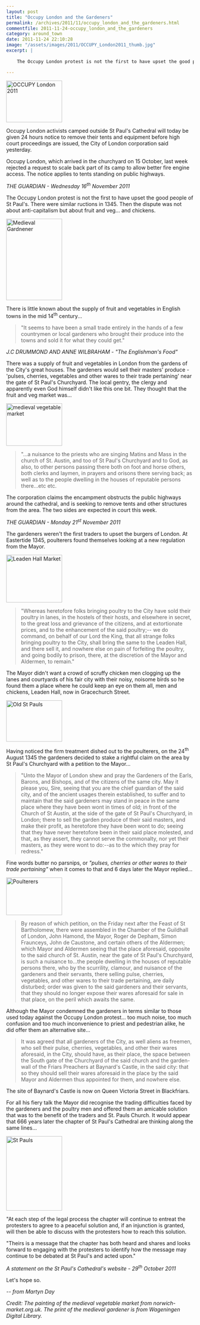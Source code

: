 ```yaml
---
layout: post
title: "Occupy London and the Gardeners"
permalink: /archives/2011/11/occupy_london_and_the_gardeners.html
commentfile: 2011-11-24-occupy_london_and_the_gardeners
category: around_town
date: 2011-11-24 22:10:28
image: "/assets/images/2011/OCCUPY_London2011_thumb.jpg"
excerpt: |
    
    The Occupy London protest is not the first to have upset the good people of St Paul's. There were similar ructions in 1345. Then the dispute was not about anti-capitalism but about fruit and veg... and chickens.

---
```


<div markdown="1" class="letter">
<a href="/assets/images/2011/OCCUPY_London2011.jpg" title="See larger version of - OCCUPY London 2011"><img src="/assets/images/2011/OCCUPY_London2011_thumb.jpg" width="150" height="112" alt="OCCUPY London 2011" class="photo right" /></a>

Occupy London activists camped outside St Paul's Cathedral will today be given 24 hours notice to remove their tents and equipment before high court proceedings are issued, the City of London corporation said yesterday.

Occupy London, which arrived in the churchyard on 15 October, last week rejected a request to scale back part of its camp to allow better fire engine access. The notice applies to tents standing on public highways.

<cite>THE GUARDIAN - Wednesday 16<sup>th</sup> November 2011</cite>

</div>
The Occupy London protest is not the first to have upset the good people of St Paul's. There were similar ructions in 1345. Then the dispute was not about anti-capitalism but about fruit and veg... and chickens.

<a href="/assets/images/2011/OCCUPY_medievalgardnener.jpg" title="See larger version of - Medieval Gardnener"><img src="/assets/images/2011/OCCUPY_medievalgardnener_thumb.jpg" width="150" height="219" alt="Medieval Gardnener" class="photo right" /></a>

There is little known about the supply of fruit and vegetables in English towns in the mid 14<sup>th</sup> century...

> "It seems to have been a small trade entirely in the hands of a few countrymen or local gardeners who brought their produce into the towns and sold it for what they could get."

<cite>J.C DRUMMOND AND ANNE WILBRAHAM - "The Englishman's Food"</cite>

There was a supply of fruit and vegetables in London from the gardens of the City's great houses. The gardeners would sell their masters' produce - 'pulses, cherries, vegetables and other wares to their trade pertaining' near the gate of St Paul's Churchyard. The local gentry, the clergy and apparently even God himself didn't like this one bit. They thought that the fruit and veg market was...

<a href="/assets/images/2011/OCCUPY_medievalvegetablemarket.jpg" title="See larger version of - medieval vegetable market"><img src="/assets/images/2011/OCCUPY_medievalvegetablemarket_thumb.jpg" width="150" height="114" alt="medieval vegetable market" class="photo right" /></a>

> "...a nuisance to the priests who are singing Matins and Mass in the church of St. Austin, and too of St Paul's Churchyard and to God, as also, to other persons passing there both on foot and horse others, both clerks and laymen, in prayers and orisons there serving back; as well as to the people dwelling in the houses of reputable persons there...etc etc.

<div markdown="1" class="letter">
The corporation claims the encampment obstructs the public highways around the cathedral, and is seeking to remove tents and other structures from the area. The two sides are expected in court this week.

<cite>THE GUARDIAN - Monday 21<sup>st</sup> November 2011</cite>

</div>
The gardeners weren't the first traders to upset the burgers of London. At Eastertide 1345, poulterers found themselves looking at a new regulation from the Mayor.

<a href="/assets/images/2011/OCCUPY_leadenhallmarket.jpg" title="See larger version of - Leaden Hall Market"><img src="/assets/images/2011/OCCUPY_leadenhallmarket_thumb.jpg" width="150" height="128" alt="Leaden Hall Market" class="photo right" /></a>

> "Whereas heretofore folks bringing poultry to the City have sold their poultry in lanes, in the hostels of their hosts, and elsewhere in secret, to the great loss and grievance of the citizens, and at extortionate prices, and to the enhancement of the said poultry;-- we do command, on behalf of our Lord the King, that all strange folks bringing poultry to the City, shall bring the same to the Leaden Hall, and there sell it, and nowhere else on pain of forfeiting the poultry, and going bodily to prison, there, at the discretion of the Mayor and Aldermen, to remain."

The Mayor didn't want a crowd of scruffy chicken men clogging up the lanes and courtyards of his fair city with their noisy, noisome birds so he found them a place where he could keep an eye on them all, men and chickens, Leaden Hall, now in Gracechurch Street.

<a href="/assets/images/2011/OCCUPY_OldStPauls.jpg" title="See larger version of - Old St Pauls"><img src="/assets/images/2011/OCCUPY_OldStPauls_thumb.jpg" width="150" height="111" alt="Old St Pauls" class="photo right" /></a>

Having noticed the firm treatment dished out to the poulterers, on the 24<sup>th</sup> August 1345 the gardeners decided to stake a rightful claim on the area by St Paul's Churchyard with a petition to the Mayor...

> "Unto the Mayor of London shew and pray the Gardeners of the Earls, Barons, and Bishops, and of the citizens of the same city. May it please you, Sire, seeing that you are the chief guardian of the said city, and of the ancient usages therein established, to suffer and to maintain that the said gardeners may stand in peace in the same place where they have been wont in times of old; in front of the Church of St Austin, at the side of the gate of St Paul's Churchyard, in London; there to sell the garden produce of their said masters, and make their profit, as heretofore they have been wont to do; seeing that they have never heretofore been in their said place molested, and that, as they assert, they cannot serve the commonalty, nor yet their masters, as they were wont to do:--as to the which they pray for redress."

Fine words butter no parsnips, or *"pulses, cherries or other wares to their trade pertaining"* when it comes to that and 6 days later the Mayor replied...

<a href="/assets/images/2011/OCCUPY_Poulterers.jpg" title="See larger version of - Poulterers"><img src="/assets/images/2011/OCCUPY_Poulterers_thumb.jpg" width="150" height="101" alt="Poulterers" class="photo right" /></a>

> By reason of which petition, on the Friday next after the Feast of St Bartholomew, there were assembled in the Chamber of the Guildhall of London, John Hamond, the Mayor, Roger de Depham, Simon Fraunceys, John de Caustone, and certain others of the Aldermen; which Mayor and Aldermen seeing that the place aforesaid, opposite to the said church of St. Austin, near the gate of St Paul's Churchyard, is such a nuisance to...the people dwelling in the houses of reputable persons there, who by the scurrility, clamour, and nuisance of the gardeners and their servants, there selling pulse, cherries, vegetables, and other wares to their trade pertaining, are daily disturbed; order was given to the said gardeners and their servants, that they should no longer expose their wares aforesaid for sale in that place, on the peril which awaits the same.

Although the Mayor condemned the gardeners in terms similar to those used today against the Occupy London protest... too much noise, too much confusion and too much inconvenience to priest and pedestrian alike, he did offer them an alternative site...

> It was agreed that all gardeners of the City, as well aliens as freemen, who sell their pulse, cherries, vegetables, and other their wares aforesaid, in the City, should have, as their place, the space between the South gate of the Churchyard of the said church and the garden-wall of the Friars Preachers at Baynard's Castle, in the said city: that so they should sell their wares aforesaid in the place by the said Mayor and Aldermen thus appointed for them, and nowhere else.

The site of Baynard's Castle is now on Queen Victoria Street in Blackfriars.

For all his fiery talk the Mayor did recognise the trading difficulties faced by the gardeners and the poultry men and offered them an amicable solution that was to the benefit of the traders and St. Pauls Church. It would appear that 666 years later the chapter of St Paul's Cathedral are thinking along the same lines...

<div markdown="1" class="letter">
<a href="/assets/images/2011/OCCUPY_StPauls.jpg" title="See larger version of - St Pauls"><img src="/assets/images/2011/OCCUPY_StPauls_thumb.jpg" width="150" height="200" alt="St Pauls" class="photo left" /></a>

"At each step of the legal process the chapter will continue to entreat the protesters to agree to a peaceful solution and, if an injunction is granted, will then be able to discuss with the protesters how to reach this solution.

"Theirs is a message that the chapter has both heard and shares and looks forward to engaging with the protesters to identify how the message may continue to be debated at St Paul's and acted upon."

<cite>A statement on the St Paul's Cathedral's website - 29<sup>th</sup> October 2011</cite>

</div>
Let's hope so.

<cite>-- from Martyn Day</cite>

*Credit: The painting of the medieval vegetable market from norwich-market.org.uk. The print of the medieval gardener is from Wageningen Digital Library.*
